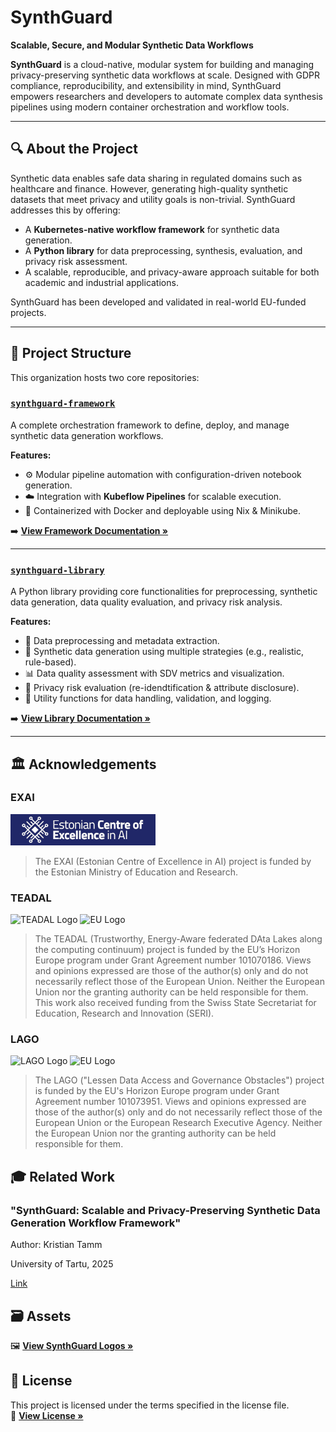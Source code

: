 # SynthGuard

**Scalable, Secure, and Modular Synthetic Data Workflows**

**SynthGuard** is a cloud-native, modular system for building and managing privacy-preserving synthetic data workflows at scale. Designed with GDPR compliance, reproducibility, and extensibility in mind, SynthGuard empowers researchers and developers to automate complex data synthesis pipelines using modern container orchestration and workflow tools.

---

## 🔍 About the Project

Synthetic data enables safe data sharing in regulated domains such as healthcare and finance. However, generating high-quality synthetic datasets that meet privacy and utility goals is non-trivial. SynthGuard addresses this by offering:

- A **Kubernetes-native workflow framework** for synthetic data generation.
- A **Python library** for data preprocessing, synthesis, evaluation, and privacy risk assessment.
- A scalable, reproducible, and privacy-aware approach suitable for both academic and industrial applications.

SynthGuard has been developed and validated in real-world EU-funded projects.

---

## 🧱 Project Structure

This organization hosts two core repositories:

### [`synthguard-framework`](https://github.com/SynthGuard/synthguard-framework)

A complete orchestration framework to define, deploy, and manage synthetic data generation workflows.

**Features:**

- ⚙️ Modular pipeline automation with configuration-driven notebook generation.
- ☁️ Integration with **Kubeflow Pipelines** for scalable execution.
- 🐳 Containerized with Docker and deployable using Nix & Minikube.

➡️ **[View Framework Documentation »](https://github.com/SynthGuard/synthguard-framework/blob/main/README.md)**

---

### [`synthguard-library`](https://github.com/SynthGuard/synthguard-library)

A Python library providing core functionalities for preprocessing, synthetic data generation, data quality evaluation, and privacy risk analysis.

**Features:**

- 🔄 Data preprocessing and metadata extraction.
- 🧪 Synthetic data generation using multiple strategies (e.g., realistic, rule-based).
- 📊 Data quality assessment with SDV metrics and visualization.
- 🔐 Privacy risk evaluation (re-idendtification & attribute disclosure).
- 🧰 Utility functions for data handling, validation, and logging.

➡️ **[View Library Documentation »](https://github.com/SynthGuard/synthguard-library/blob/main/README.md)**

---

## 🏛 Acknowledgements

### EXAI
<img src="./EXAI-logo-eng.png" alt="EXAI Logo" height="50" />

> The EXAI (Estonian Centre of Excellence in AI) project is funded by the Estonian Ministry of Education and Research.

### TEADAL  
<img src="https://teadal.eu/wp-content/uploads/sites/84/2022/08/TEADAL_rgb_logo_extended.png" alt="TEADAL Logo" height="50" />

<img src="https://european-union.europa.eu/themes/contrib/oe_theme/dist/eu/images/logo/standard-version/positive/logo-eu--en.svg" alt="EU Logo" height="50" >

> The TEADAL (Trustworthy, Energy-Aware federated DAta Lakes along the computing continuum) project is funded by the EU’s Horizon Europe program under Grant Agreement number 101070186. Views and opinions expressed are those of the author(s) only and do not necessarily reflect those of the European Union. Neither the European Union nor the granting authority can be held responsible for them. This work also received funding from the Swiss State Secretariat for Education, Research and Innovation (SERI).

### LAGO  
<img src="https://lago-europe.eu/themes/custom/lago_theme/lago_theme/logo.svg" alt="LAGO Logo" height="50" />

<img src="https://european-union.europa.eu/themes/contrib/oe_theme/dist/eu/images/logo/standard-version/positive/logo-eu--en.svg" alt="EU Logo" height="50" >

> The LAGO ("Lessen Data Access and Governance Obstacles") project is funded by the EU's Horizon Europe program under Grant Agreement number 101073951. Views and opinions expressed are those of the author(s) only and do not necessarily reflect those of the European Union or the European Research Executive Agency. Neither the European Union nor the granting authority can be held responsible for them.

## 🎓 Related Work

### "SynthGuard: Scalable and Privacy-Preserving Synthetic Data Generation Workflow Framework"

Author: Kristian Tamm

University of Tartu, 2025

[Link](https://thesis.cs.ut.ee/a9e39a52-8933-4eff-afbc-113f0e2c8dc2)

## 🗃️ Assets

🖼️ **[View SynthGuard Logos »](https://github.com/SynthGuard/.github/tree/main/assets)**

## 📄 License

This project is licensed under the terms specified in the license file.  
📜 **[View License »](https://github.com/SynthGuard/synthguard-library/blob/main/LICENSE.md)**
